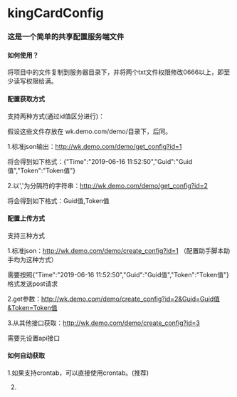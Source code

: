 # kingCardConfig
### 这是一个简单的共享配置服务端文件
#### 如何使用？
将项目中的文件复制到服务器目录下，并将两个txt文件权限修改0666以上，即至少读写权限给满。
#### 配置获取方式
支持两种方式(通过id值区分进行)：

假设这些文件存放在 wk.demo.com/demo/目录下，后同。

1.标准json输出：http://wk.demo.com/demo/get_config?id=1

将会得到如下格式：{"Time":"2019-06-16 11:52:50","Guid":"Guid值","Token":"Token值"}

2.以','为分隔符的字符串：http://wk.demo.com/demo/get_config?id=2

将会得到如下格式：Guid值,Token值

#### 配置上传方式
支持三种方式

1.标准json：http://wk.demo.com/demo/create_config?id=1 （配置助手脚本助手均为这种方式）

需要按照{"Time":"2019-06-16 11:52:50","Guid":"Guid值","Token":"Token值"}格式发送post请求

2.get参数：http://wk.demo.com/demo/create_config?id=2&Guid=Guid值&Token=Token值

3.从其他接口获取：http://wk.demo.com/demo/create_config?id=3

需要先设置api接口

#### 如何自动获取

1.如果支持crontab，可以直接使用crontab。(推荐)

2.
